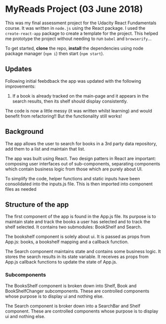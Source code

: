 # MyReads Project (03 June 2018)

This was my final assessment project for the Udacity React Fundamentals course. It was written in `node.js` using the React package. I used the `create-react-app` package to create a template for the project. This helped me prototype the project without needing to run `babel` and `browserify`...

To get started, **clone** the repo, **install** the dependencies using node package manager (`npm i`) then start (`npm start`).

## Updates

Following initial feebdback the app was updated with the following improvements:

1.  If a book is already tracked on the main-page and it appears in the search results, then its shelf should display consistently.

The code is now a little messy (it was written whilst learning) and would benefit from refactoring!! But the functionality still works!

## Background

The app allows the user to search for books in a 3rd party data repository, add them to a list and maintain that list.

The app was built using React. Two design patters in React are important: composing user interfaces out of sub-components, separating components which contain business logic from those which are purely about UI.

To simplify the code, helper functions and static inputs have been consolidated into the inputs.js file. This is then imported into component files as needed

## Structure of the app

The first component of the app is found in the App.js file. Its purpose is to maintain state and track the books a user has selected and to track the shelf selected. It contains two submodules: BookShelf and Search.

The bookshelf component is solely about ui. It is passed as props from App.js: books, a bookshelf mapping and a callback function.

The Search component maintains state and contains some business logic. It stores the search results in its state variable. It receives as props from App.js callback functions to update the state of App.js.

### Subcomponents

The BooksShelf component is broken down into Shelf, Book and BookShelfChanger subcomponents. These are controlled components whose purpose is to display ui and nothing else.

The Search component is broker down into a SearchBar and Shelf component. These are controlled components whose purpose is to display ui and nothing else.
